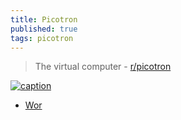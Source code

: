 ```yaml
---
title: Picotron
published: true
tags: picotron
---
```

> The virtual computer - [r/picotron](https://www.reddit.com/r/picotron/)

[![caption](https://preview.redd.it/threads-of-tomot-just-got-updated-v0-phucrlzvhose1.png?width=320&crop=smart&auto=webp&s=6c6b7cacbe8cd15479aa0ff5b741c3ea9d45f9b2)](https://www.reddit.com/r/picotron/comments/1jqt55f/threads_of_tomot_just_got_updated/)

- [Wor](https://www.reddit.com/r/picotron/comments/1ikk759/wor_games_the_picotron_shines_with_another/)